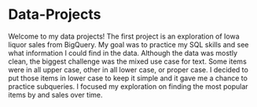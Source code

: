 # Data-Projects

Welcome to my data projects! The first project is an exploration of Iowa liquor sales from BigQuery. My goal was to practice my SQL skills and see what information I could find in the data. Although the data was mostly clean, the biggest challenge was the mixed use case for text. Some items were in all upper case, other in all lower case, or proper case. I decided to put those items in lower case to keep it simple and it gave me a chance to practice subqueries. I focused my exploration on finding the most popular items by and sales over time. 
